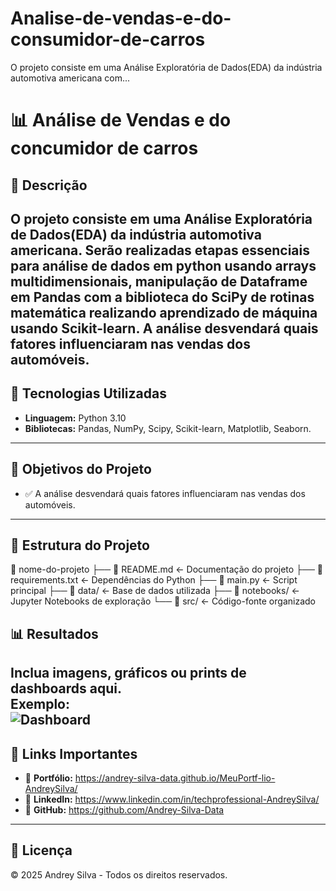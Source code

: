 # Analise-de-vendas-e-do-consumidor-de-carros
O projeto consiste em uma Análise Exploratória de Dados(EDA) da indústria automotiva americana com...


# 📊 Análise de Vendas e do concumidor de carros

## 📌 Descrição
O projeto consiste em uma Análise Exploratória de Dados(EDA) da indústria automotiva americana. Serão realizadas etapas essenciais para análise de dados em python usando arrays multidimensionais, manipulação de Dataframe em Pandas com a biblioteca do SciPy de rotinas matemática realizando aprendizado de máquina usando Scikit-learn. A análise desvendará quais fatores influenciaram nas vendas dos automóveis.
---
## 🚀 Tecnologias Utilizadas
- **Linguagem:** Python 3.10 
- **Bibliotecas:** Pandas, NumPy, Scipy, Scikit-learn, Matplotlib, Seaborn.  
 
---
## 🎯 Objetivos do Projeto

- ✅ A análise desvendará quais fatores influenciaram nas vendas dos automóveis. 

---
## 📂 Estrutura do Projeto
📁 nome-do-projeto
├── 📄 README.md <- Documentação do projeto
├── 📄 requirements.txt <- Dependências do Python
├── 📄 main.py <- Script principal
├── 📁 data/ <- Base de dados utilizada
├── 📁 notebooks/ <- Jupyter Notebooks de exploração
└── 📁 src/ <- Código-fonte organizado

## 📊 Resultados

Inclua imagens, gráficos ou prints de dashboards aqui.  
Exemplo:  
![Dashboard](https://link-da-imagem-ou-gif.com)
---
## 📎 Links Importantes
- 🔗 **Portfólio:** https://andrey-silva-data.github.io/MeuPortf-lio-AndreySilva/
- 🔗 **LinkedIn:** https://www.linkedin.com/in/techprofessional-AndreySilva/ 
- 🔗 **GitHub:** https://github.com/Andrey-Silva-Data
---

## 📜 Licença
© 2025 Andrey Silva - Todos os direitos reservados.
